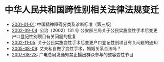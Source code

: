 # 中华人民共和国跨性别相关法律法规变迁

- [2001-01-01][]: 中国精神障碍分类及诊断标准（第三版）
- [2002-09-04][]: 公治〔2002〕131 号 公安部三局关于公民实施变性手术后变更户口登记性别项目有关问题的批复
- [2002-11-05][]: 关于公民实施变性手术后变更户口登记性别项目有关问题的通知
- [2005-08-09][]: 丈夫私自做了变性手术，婚姻关系合法吗？
- [2007-08-23][]: 广电总局发通知禁止播出群众参与的整容变性节目

[2001-01-01]: https://github.com/mtf-wiki/legal-spec/commit/2001-01-01
[2002-09-04]: https://github.com/mtf-wiki/legal-spec/commit/2002-09-04
[2002-11-05]: https://github.com/mtf-wiki/legal-spec/commit/2002-11-05
[2005-08-09]: https://github.com/mtf-wiki/legal-spec/commit/2005-08-09
[2007-08-23]: https://github.com/mtf-wiki/legal-spec/commit/2007-08-23
